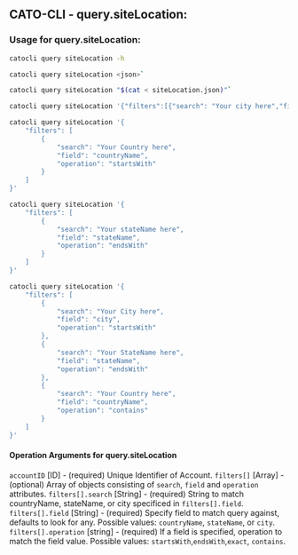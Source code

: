 

## CATO-CLI - query.siteLocation:

### Usage for query.siteLocation:

```bash
catocli query siteLocation -h

catocli query siteLocation <json>`

catocli query siteLocation "$(cat < siteLocation.json)"`

catocli query siteLocation '{"filters":[{"search": "Your city here","field":"city","operation":"exact"}]}'

catocli query siteLocation '{
    "filters": [
        {
            "search": "Your Country here",
            "field": "countryName",
            "operation": "startsWith"
        }
    ]
}'

catocli query siteLocation '{
    "filters": [
        {
            "search": "Your stateName here",
            "field": "stateName",
            "operation": "endsWith"
        }
    ]
}'

catocli query siteLocation '{
    "filters": [
        {
            "search": "Your City here",
            "field": "city",
            "operation": "startsWith"
        },
        {
            "search": "Your StateName here",
            "field": "stateName",
            "operation": "endsWith"
        },
        {
            "search": "Your Country here",
            "field": "countryName",
            "operation": "contains"
        }
    ]
}'
```

#### Operation Arguments for query.siteLocation ####
`accountID` [ID] - (required) Unique Identifier of Account. 
`filters[]` [Array] - (optional) Array of objects consisting of `search`, `field` and `operation` attributes.
`filters[].search` [String] - (required) String to match countryName, stateName, or city specificed in `filters[].field`.
`filters[].field` [String] - (required) Specify field to match query against, defaults to look for any.  Possible values: `countryName`, `stateName`, or `city`.
`filters[].operation` [string] - (required) If a field is specified, operation to match the field value.  Possible values: `startsWith`,`endsWith`,`exact`, `contains`.
